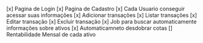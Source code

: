 [x] Pagina de Login
[x] Pagina de Cadastro
[x] Cada Usuario conseguir acessar suas informações
[x] Adicionar transações
[x] Listar transações
[x] Editar transação
[x] Excluir transação
[x] Job para buscar automaticamente informações sobre ativos
[x] Automaticamneto desdobrar cotas
[] Rentabilidade Mensal de cada ativo
